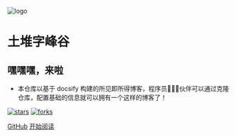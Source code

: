 ![logo](_media/logo.png)

# 土堆字峰谷

## 嘿嘿嘿，来啦

- 本仓库以基于 docsify 构建的所见即所得博客，程序员👨🏻‍💻伙伴可以通过克隆仓库，配置基础的信息就可以拥有一个这样的博客了！
    
[![stars](https://badgen.net/github/stars/tuduizifenggu/tuduizifenggu.github.io?icon=github&color=4ab8a1)](https://github.com/tuduizifenggu/tuduizifenggu.github.io) [![forks](https://badgen.net/github/forks/tuduizifenggu/tuduizifenggu.github.io?icon=github&color=4ab8a1)](https://github.com/tuduizifenggu/tuduizifenggu.github.io) 

[GitHub](<https://github.com/tuduizifenggu/tuduizifenggu.github.io>)
[开始阅读](README.md)
